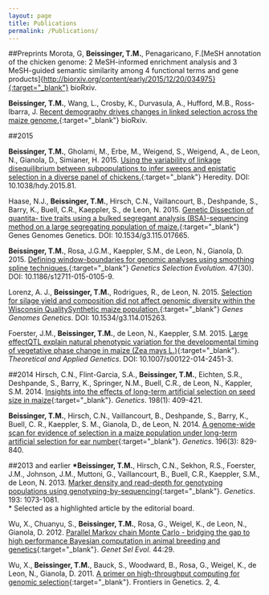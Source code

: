 ```yaml
---
layout: page
title: Publications
permalink: /Publications/
---
```


##Preprints
Morota, G, **Beissinger, T.M.**, Penagaricano, F.[MeSH annotation of the chicken genome: 2 MeSH-informed enrichment analysis and 3 MeSH-guided semantic similarity among 4 functional terms and gene products]{http://biorxiv.org/content/early/2015/12/20/034975}{:target="_blank"} bioRxiv.

**Beissinger, T.M.**, Wang, L., Crosby, K., Durvasula, A., Hufford, M.B., Ross-Ibarra, J. [Recent demography drives changes in linked selection across the maize genome.](http://biorxiv.org/content/early/2015/11/13/031666){:target="_blank"} bioRxiv.


##2015

**Beissinger, T.M.**, Gholami, M., Erbe, M., Weigend, S., Weigend, A., de Leon, N., Gianola, D., Simianer, H. 2015. [Using the variability of linkage disequilibrium between subpopulations to infer sweeps and epistatic selection in a diverse panel of chickens.](http://www.nature.com/hdy/journal/vaop/ncurrent/abs/hdy201581a.html){:target="_blank"} Heredity.  DOI: 10.1038/hdy.2015.81.

Haase, N.J., **Beissinger, T.M.**, Hirsch, C.N., Vaillancourt, B., Deshpande, S., Barry, K., Buell, C.R., Kaeppler, S., de Leon, N. 2015. [Genetic Dissection of quantita- tive traits using a bulked segregant analysis (BSA)-sequencing method on a large segregating population of maize.](http://www.g3journal.org/content/early/2015/06/01/g3.115.017665.abstract){:target="_blank"} Genes Genomes Genetics. DOI: 10.1534/g3.115.017665.

**Beissinger, T.M.**, Rosa, J.G.M., Kaeppler, S.M., de Leon, N., Gianola, D. 2015. [Defining window-boundaries for genomic analyses using smoothing spline techniques.](http://www.gsejournal.org/content/47/1/30){:target="_blank"} *Genetics Selection Evolution*. 47(30). DOI: 10.1186/s12711-015-0105-9.

Lorenz, A. J., **Beissinger, T.M.**, Rodrigues, R., de Leon, N. 2015. [Selection for silage yield and composition did not affect genomic diversity within the Wisconsin QualitySynthetic maize population.](http://www.g3journal.org/content/early/2015/02/02/g3.114.015263.abstract){:target="_blank"} *Genes Genomes Genetics*. DOI: 10.1534/g3.114.015263.

Foerster, J.M., **Beissinger, T.M.**, de Leon, N., Kaeppler, S.M. 2015. [Large effectQTL explain natural phenotypic variation for the developmental timing of vegetative phase change in maize (Zea mays L.)](http://link.springer.com/article/10.1007/s00122-014-2451-3){:target="_blank"}. *Theoretical and Applied Genetics*. DOI:
10.1007/s00122-014-2451-3.

##2014
Hirsch, C.N., Flint-Garcia, S.A., **Beissinger, T.M.**, Eichten, S.R., Deshpande, S., Barry, K., Springer, N.M., Buell, C.R., de Leon, N., Kappler, S.M. 2014. [Insights into the effects of long-term artificial selection on seed size in maize](http://www.genetics.org/content/198/1/409.abstract?sid=e4b2d64c-6e61-4c88-9ddd-2c492f16c35d){:target="_blank"}. *Genetics*. 198(1): 409-421.

**Beissinger, T.M.**, Hirsch, C.N., Vaillancourt, B., Deshpande, S., Barry, K., Buell, C. R., Kaeppler, S. M., Gianola, D., de Leon, N. 2014. [A genome-wide scan for evidence of selection in a maize population under long-term artificial selection for ear number](http://www.genetics.org/content/196/3/829.abstract?sid=e4b2d64c-6e61-4c88-9ddd-2c492f16c35d){:target="_blank"}. *Genetics*. 196(3): 829-840.

##2013 and earlier
**\*Beissinger, T.M.**, Hirsch, C.N., Sekhon, R.S., Foerster, J.M., Johnson, J.M., Muttoni, G., Vaillancourt, B., Buell, C.R., Kaeppler, S.M., de Leon, N. 2013. [Marker density and read-depth for genotyping populations using genotyping-by-sequencing](http://www.genetics.org/content/193/4/1073.abstract?sid=e4b2d64c-6e61-4c88-9ddd-2c492f16c35d){:target="_blank"}. *Genetics*. 193: 1073-1081.  <br/>
\* Selected as a highlighted article by the editorial board.

Wu, X., Chuanyu, S., **Beissinger, T.M.**, Rosa, G., Weigel, K., de Leon, N., Gianola, D. 2012. [Parallel Markov chain Monte Carlo - bridging the gap to high performance Bayesian computation in animal breeding and genetics](http://www.gsejournal.org/content/44/1/29){:target="_blank"}. *Genet Sel Evol*. 44:29.

Wu, X., **Beissinger, T.M.**, Bauck, S., Woodward, B., Rosa, G., Weigel, K., de
Leon, N., Gianola, D. 2011. [A primer on high-throughput computing for genomic
selection](http://journal.frontiersin.org/article/10.3389/fgene.2011.00004/abstract){:target="_blank"}. Frontiers in Genetics. 2, 4.